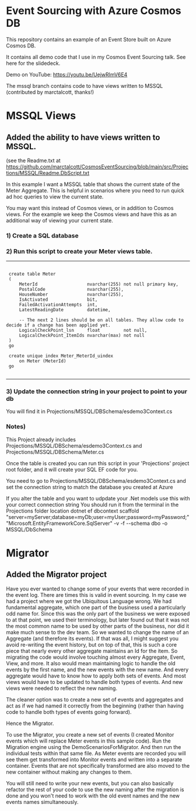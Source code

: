 # Event Sourcing with Azure Cosmos DB

This repository contains an example of an Event Store built on Azure Cosmos DB.

It contains all demo code that I use in my Cosmos Event Sourcing talk. See here for the slidedeck.

Demo on YouTube: https://youtu.be/UejwRlmV6E4

The mssql branch contains code to have views written to MSSQL (contributed by marctalcott, thanks!)

# MSSQL Views
## Added the ability to have views written to MSSQL. 
(see the Readme.txt at https://github.com/marctalcott/CosmosEventSourcing/blob/main/src/Projections/MSSQL/Readme.DbScript.txt



  In this example I want a MSSQL
  table that shows the current state of the 
  Meter Aggregate. This is helpful in scenarios where
  you need to run quick ad hoc queries to view the 
  current state.
  
 You may want this instead of Cosmos views, or 
in addition to Cosmos views. For the example 
we keep the Cosmos views and have this as an additional
way of viewing your current state.


 ### 1) Create a SQL database
 ### 2) Run this script to create your Meter views table.
 
 ---
<pre>
<code>
 create table Meter
 (
     MeterId                   nvarchar(255) not null primary key,
     PostalCode                nvarchar(255),
     HouseNumber               nvarchar(255),
     IsActivated               bit,
     FailedActivationAttempts  int,
     LatestReadingDate         datetime,
     
     -- The next 2 lines should be on all tables. They allow code to decide if a change has been applied yet.
     LogicalCheckPoint_lsn     float         not null,
     LogicalCheckPoint_ItemIds nvarchar(max) not null
 )
 go
 
 create unique index Meter_MeterId_uindex
     on Meter (MeterId)
 go
 </code>
</pre>
---
 ### 3) Update the connection string in your project to point to your db
 You will find it in Projections/MSSQL/DBSchema/esdemo3Context.cs 
 
 ### Notes) 
  This Project already includes Projections/MSSQL/DBSchema/esdemo3Context.cs 
  and Projections/MSSQL/DBSchema/Meter.cs
 
  Once the table is created you can run this script in your 'Projections' project root folder, 
  and it will create your SQL EF code for you.
 
  You need to go to  Projections/MSSQL/DBSchema/esdemo3Context.cs  and set the connection string
 to match the database you created at Azure

 If you alter the table and you want to udpdate your .Net models use this with your correct connection string
 You should run it from the terminal in the Projections folder location
 dotnet ef dbcontext scaffold "server=myServer;database=myDb;user=myUser;password=myPassword;" "Microsoft.EntityFrameworkCore.SqlServer" -v -f --schema dbo -o MSSQL/DbSchema

# Migrator
## Added the Migrator project
Have you ever wanted to change some of your events that were recorded in the event log. There are times this is valid in event sourcing. In my case we had a project where we got the Ubiquitous Language wrong.  We had fundamental aggregate, which one part of the business used a particularly odd name for. Since this was the only part of the business we were exposed to at that point, we used their terminology, but later found out that it was not the most common name to be used by other parts of the business, nor did it make much sense to the dev team. So we wanted to change the name of an Aggregate (and therefore its events). If that was all, I might suggest you avoid re-writing the event history, but on top of that, this is such a core piece that nearly every other aggregate maintains an Id for the item. So migrating the code would involve touching almost every Aggregate, Event, View, and more. It also would mean maintaining logic to handle the old events by the first name, and the new events with the new name. And every aggregate would have to know how to apply both sets of events. And most views would have to be updated to handle both types of events. And new views were needed to reflect the new naming.

The cleaner option was to create a new set of events and aggregates and act as if we had named it correctly from the beginning (rather than having code to handle both types of events going forward).

Hence the Migrator. 

To use the Migrator, you create a new set of events (I created Monitor events which will replace Meter events in this sample code). Run the Migration engine using the DemoScenariosForMigrator. And then run the individual tests within that same file. As Meter events are recorded you will see them get transformed into Monitor events and written into a separate container. Events that are not specifically transformed are also moved to the new container without making any changes to them.

You will still need to write your new events, but you can also basically refactor the rest of your code to use the new naming after the migration is done and you won't need to work with the old event names and the new events names simultaneously.


